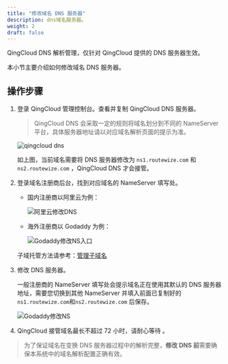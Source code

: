 ```yaml
---
title: "修改域名 DNS 服务器"
description: dns域名服务器。
weight: 2
draft: false
---
```


QingCloud DNS 解析管理，仅针对 QingCloud 提供的 DNS 服务器生效。

本小节主要介绍如何修改域名 DNS 服务器。

## 操作步骤

1. 登录 QingCloud 管理控制台。查看并复制 QingCloud DNS 服务器。

    > QingCloud DNS 会采取一定的规则将域名划分到不同的 NameServer 平台，具体服务器地址请以对应域名解析页面的提示为准。

    ![qingcloud dns](../_images/dns_ns_list.png)

    如上图，当前域名需要将 DNS 服务器修改为 `ns1.routewize.com` 和 `ns2.routewize.com` ，QingCloud DNS 才会接管。

2. 登录域名注册商后台，找到对应域名的 NameServer 填写处。

    * 国内注册商以阿里云为例：

        ![阿里云修改DNS](../_images/dns_modify_aliyun.png)

    * 海外注册商以 Godaddy 为例：

        ![Godaddy修改NS入口](../_images/dns_modify_godaddy_1.png)

   子域托管方法请参考：[管理子域名](../subzone)

3. 修改 DNS 服务器。

    一般注册商的 NameServer 填写处会提示域名正在使用其默认的 DNS 服务器地址，需要您切换到其他 NameServer 并填入前面已复制好的 `ns1.routewize.com`和`ns2.routewize.com` 后保存。

    ![Godaddy修改NS](../_images/dns_modify_godaddy_2.png)

4. QingCloud 接管域名最长不超过 72 小时，请耐心等待 。

> 为了保证域名在变换 DNS 服务器过程中的解析完整，**修改 DNS 前**需要确保本系统中的域名解析配置正确有效。
